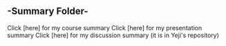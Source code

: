 ## -Summary Folder-

Click [here] for my course summary
Click [here] for my presentation summary
Click [here] for my discussion summary (it is in Yeji's repository)

